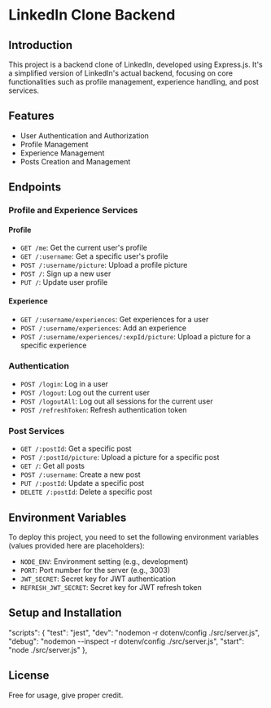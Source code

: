 # LinkedIn Clone Backend

## Introduction

This project is a backend clone of LinkedIn, developed using Express.js. It's a simplified version of LinkedIn's actual backend, focusing on core functionalities such as profile management, experience handling, and post services.

## Features

- User Authentication and Authorization
- Profile Management
- Experience Management
- Posts Creation and Management

## Endpoints

### Profile and Experience Services

#### Profile
- `GET /me`: Get the current user's profile
- `GET /:username`: Get a specific user's profile
- `POST /:username/picture`: Upload a profile picture
- `POST /`: Sign up a new user
- `PUT /`: Update user profile

#### Experience
- `GET /:username/experiences`: Get experiences for a user
- `POST /:username/experiences`: Add an experience
- `POST /:username/experiences/:expId/picture`: Upload a picture for a specific experience

### Authentication
- `POST /login`: Log in a user
- `POST /logout`: Log out the current user
- `POST /logoutAll`: Log out all sessions for the current user
- `POST /refreshToken`: Refresh authentication token

### Post Services
- `GET /:postId`: Get a specific post
- `POST /:postId/picture`: Upload a picture for a specific post
- `GET /`: Get all posts
- `POST /:username`: Create a new post
- `PUT /:postId`: Update a specific post
- `DELETE /:postId`: Delete a specific post

## Environment Variables

To deploy this project, you need to set the following environment variables (values provided here are placeholders):

- `NODE_ENV`: Environment setting (e.g., development)
- `PORT`: Port number for the server (e.g., 3003)
- `JWT_SECRET`: Secret key for JWT authentication
- `REFRESH_JWT_SECRET`: Secret key for JWT refresh token

## Setup and Installation

  "scripts": {
    "test": "jest",
    "dev": "nodemon -r dotenv/config ./src/server.js",
    "debug": "nodemon --inspect -r dotenv/config ./src/server.js",
    "start": "node ./src/server.js"
  },


## License

Free for usage, give proper credit. 
